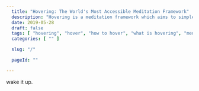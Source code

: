 ```yaml
---
  title: "Hovering: The World's Most Accessible Meditation Framework"
  description: "Hovering is a meditation framework which aims to simple to practice, easy to understand, as well as acessible to people of all ages."
  date: 2019-05-28
  draft: false
  tags: [ "hovering", "hover", "how to hover", "what is hovering", "meditation", "meditation technique", "porn addiction recovery", "neverfap deluxe", "neverfap" ]
  categories: [ "" ]

  slug: "/"

  pageId: ""

---
```


wake it up.